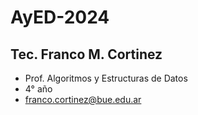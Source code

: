 # AyED-2024

## Tec. Franco M. Cortinez
* Prof. Algoritmos y Estructuras de Datos
* 4° año
* franco.cortinez@bue.edu.ar

